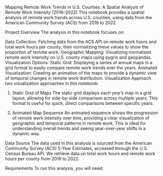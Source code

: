 Mapping Remote Work Trends in U.S. Counties: A Spatial Analysis of Remote Work Intensity (2016–2022)
This notebook provides a spatial analysis of remote work trends across U.S. counties, using data from the American Community Survey (ACS) from 2016 to 2022.

Project Overview
The analysis in this notebook focuses on:

Data Collection: Fetching data from the ACS API on remote work hours and total work hours per county, then normalizing these values to show the proportion of remote work.
Geographic Mapping: Visualizing normalized remote work intensity on U.S. county maps using pygris and geopandas.
Visualization Options:
Static Grid: Displaying a series of annual maps in a grid format to easily compare remote work trends over the years.
Animated Visualization: Creating an animation of the maps to provide a dynamic view of temporal changes in remote work distribution.
Visualization Approach
two visualization approaches in this notebook:

1. Static Grid of Maps
The static grid displays each year’s map in a grid layout, allowing for side-by-side comparison across multiple years. This format is useful for quick, direct comparisons between specific years.

2. Animated Map Sequence
An animated sequence shows the progression of remote work intensity over time, providing a clear visualization of geographic and temporal patterns in remote work. This is ideal for understanding overall trends and seeing year-over-year shifts in a dynamic way.

Data Source
The data used in this analysis is sourced from the American Community Survey (ACS) 5-Year Estimates, accessed through the U.S. Census Bureau API. We retrieve data on total work hours and remote work hours per county from 2016 to 2022.

Requirements
To run this analysis, you will need:
